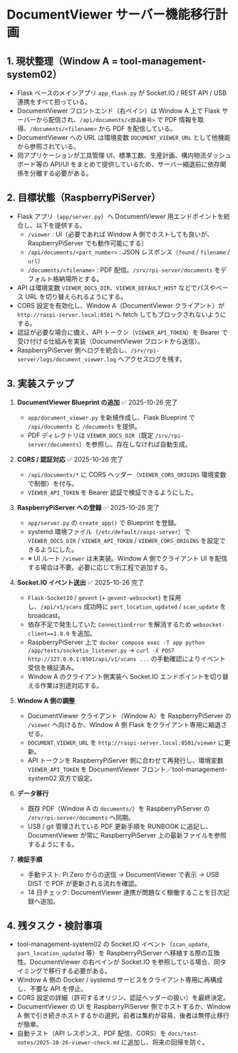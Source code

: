 # DocumentViewer サーバー機能移行計画

## 1. 現状整理（Window A = tool-management-system02）

- Flask ベースのメインアプリ `app_flask.py` が Socket.IO / REST API / USB 連携をすべて担っている。
- DocumentViewer フロントエンド（右ペイン）は Window A 上で Flask サーバーから配信され、`/api/documents/<部品番号>` で PDF 情報を取得、`/documents/<filename>` から PDF を配信している。
- DocumentViewer への URL は環境変数 `DOCUMENT_VIEWER_URL` として他機能から参照されている。
- 同アプリケーションが工具管理 UI、標準工数、生産計画、構内物流ダッシュボード等の API/UI をまとめて提供しているため、サーバー縮退前に依存関係を分離する必要がある。

## 2. 目標状態（RaspberryPiServer）

- Flask アプリ（`app/server.py`）へ DocumentViewer 用エンドポイントを統合し、以下を提供する。
  - `/viewer` : UI（必要であれば Window A 側でホストしても良いが、RaspberryPiServer でも動作可能にする）
  - `/api/documents/<part_number>` : JSON レスポンス（`found` / `filename` / `url`）
  - `/documents/<filename>` : PDF 配信。`/srv/rpi-server/documents` をデフォルト格納場所とする。
- API は環境変数 `VIEWER_DOCS_DIR`、`VIEWER_DEFAULT_HOST` などでパスやベース URL を切り替えられるようにする。
- CORS 設定を有効化し、Window A（DocumentViewer クライアント）が `http://raspi-server.local:8501` へ fetch してもブロックされないようにする。
- 認証が必要な場合に備え、API トークン（`VIEWER_API_TOKEN`）を Bearer で受け付ける仕組みを実装（DocumentViewer フロントから送信）。
- RaspberryPiServer 側へログを統合し、`/srv/rpi-server/logs/document_viewer.log` へアクセスログを残す。

## 3. 実装ステップ

1. **DocumentViewer Blueprint の追加** ✅ 2025-10-26 完了  
   - `app/document_viewer.py` を新規作成し、Flask Blueprint で `/api/documents` と `/documents` を提供。  
   - PDF ディレクトリは `VIEWER_DOCS_DIR`（既定 `/srv/rpi-server/documents`）を参照し、存在しなければ自動生成。

2. **CORS / 認証対応** ✅ 2025-10-26 完了  
   - `/api/documents/*` に CORS ヘッダー（`VIEWER_CORS_ORIGINS` 環境変数で制御）を付与。  
   - `VIEWER_API_TOKEN` を Bearer 認証で検証できるようにした。

3. **RaspberryPiServer への登録** ✅ 2025-10-26 完了  
   - `app/server.py` の `create_app()` で Blueprint を登録。  
   - systemd 環境ファイル（`/etc/default/raspi-server`）で `VIEWER_DOCS_DIR` / `VIEWER_API_TOKEN` / `VIEWER_CORS_ORIGINS` を設定できるようにした。  
   - ※ UI ルート `/viewer` は未実装。Window A 側でクライアント UI を配信する場合は不要。必要に応じて別工程で追加する。

4. **Socket.IO イベント送出** ✅ 2025-10-26 完了  
   - `Flask-SocketIO` / `gevent` (+ `gevent-websocket`) を採用し、`/api/v1/scans` 成功時に `part_location_updated` / `scan_update` を broadcast。  
   - 依存不足で発生していた `ConnectionError` を解消するため `websocket-client==1.8.0` を追加。  
   - RaspberryPiServer 上で `docker compose exec -T app python /app/tests/socketio_listener.py` → `curl -X POST http://127.0.0.1:8501/api/v1/scans ...` の手動確認によりイベント受信を検証済み。  
   - Window A のクライアント側実装へ Socket.IO エンドポイントを切り替える作業は別途対応する。

5. **Window A 側の調整**
   - DocumentViewer クライアント（Window A）を RaspberryPiServer の `/viewer` へ向けるか、Window A 側 Flask をクライアント専用に縮退させる。
   - `DOCUMENT_VIEWER_URL` を `http://raspi-server.local:8501/viewer` に更新。
   - API トークンを RaspberryPiServer 側に合わせて再発行し、環境変数 `VIEWER_API_TOKEN` を DocumentViewer フロント／tool-management-system02 双方で設定。

6. **データ移行**
   - 既存 PDF（Window A の `documents/`）を RaspberryPiServer の `/srv/rpi-server/documents` へ同期。
   - USB / git 管理されている PDF 更新手順を RUNBOOK に追記し、DocumentViewer が常に RaspberryPiServer 上の最新ファイルを参照するようにする。

7. **検証手順**
   - 手動テスト: Pi Zero からの送信 → DocumentViewer で表示 → USB DIST で PDF が更新される流れを確認。
   - 14 日チェック: DocumentViewer 連携が問題なく稼働することを日次記録へ追加。

## 4. 残タスク・検討事項

- tool-management-system02 の Socket.IO イベント（`scan_update`, `part_location_updated` 等）を RaspberryPiServer へ移植する際の互換性。DocumentViewer の右ペインが Socket.IO を参照している場合、同タイミングで移行する必要がある。
- Window A 側の Docker / systemd サービスをクライアント専用に再構成し、不要な API を停止。
- CORS 設定の詳細（許可するオリジン、認証ヘッダーの扱い）を最終決定。
- DocumentViewer の UI を RaspberryPiServer 側でホストするか、Window A 側で引き続きホストするかの選択。前者は集約が容易、後者は無停止移行が簡単。
- 自動テスト（API レスポンス、PDF 配信、CORS）を `docs/test-notes/2025-10-26-viewer-check.md` に追加し、将来の回帰を防ぐ。
